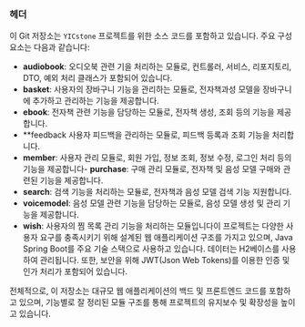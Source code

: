 ### 헤더

이 Git 저장소는 `YICstone` 프로젝트를 위한 소스 코드를 포함하고 있습니다. 주요 구성 요소는 다음과 같습니다:

* **audiobook**: 오디오북 관련 기을 처리하는 모듈로, 컨트롤러, 서비스, 리포지토리, DTO, 예외 처리 클래스가 포함되어 있습니다.
* **basket**: 사용자의 장바구니 기능을 관리하는 모듈로, 전자책과성 모델을 장바구니에 추가하고 관리하는 기능을 제공합니다.
* **ebook**: 전자책 관련 기능을 담당하는 모듈로, 전자책 생성, 조회 등의 기능을 제공합니다.
* \*\*feedback 사용자 피드백을 관리하는 모듈로, 피드백 등록과 조회 기능을 처리합니다.
* **member**: 사용자 관리 모듈로, 회원 가입, 정보 조회, 정보 수정, 로그인 처리 등의 기능을 제공합니다- **purchase**: 구매 관리 모듈로, 전자책 및 음성 모델 구매와 관련된 기능을 제공합니다.
* **search**: 검색 기능을 처리하는 모듈로, 전자책과 음성 모델 검색 기능 지원합니다.
* **voicemodel**: 음성 모델 관련 기능을 담당하는 모듈로, 음성 모델 생성 및 관리 기능을 제공합니다.
* **wish**: 사용자의 찜 목록 관리 기능을 처리하는 모듈입니다이 프로젝트는 다양한 사용자 요구를 충족시키기 위해 설계된 웹 애플리케이션 구조를 가지고 있으며, Java Spring Boot를 주요 기술 스택으로 사용하고 있습니다. 데이터는 H2베이스를 사용하여 관리됩니다. 또한, 보안을 위해 JWT(Json Web Tokens)를 이용한 인증 및 인가 처리가 포함되어 있습니다.

전체적으로, 이 저장소는 대규모 웹 애플리케이션의 백드 및 프론트엔드 코드를 포함하고 있으며, 기능별로 잘 정리된 모듈 구조를 통해 프로젝트의 유지보수 및 확장성을 높이고 있습니다.



